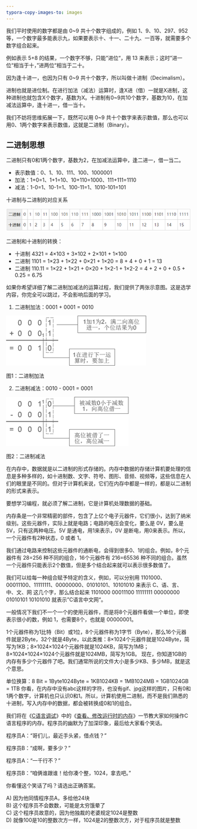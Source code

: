 ```yaml
---
typora-copy-images-to: images
---
```


我们平时使用的数字都是由 0~9 共十个数字组成的，例如 1、9、10、297、952 等，一个数字最多能表示九，如果要表示十、十一、二十九、一百等，就需要多个数字组合起来。

例如表示 5+8 的结果，一个数字不够，只能”进位“，用 13 来表示；这时”进一位“相当于十，”进两位“相当于二十。

因为逢十进一，也因为只有 0~9 共十个数字，所以叫做十进制（Decimalism）。

进制也就是进位制。在进行加法（减法）运算时，逢X进（借）一就是X进制，这种进制也就包含X个数字，基数为X。十进制有0~9共10个数字，基数为10，在加减法运算中，逢十进一，借一当十。

我们不妨将思维拓展一下，既然可以用 0~9 共十个数字来表示数值，那么也可以用0、1两个数字来表示数值，这就是二进制（Binary）。

## 二进制思想

二进制只有0和1两个数字，基数为2，在加减法运算中，逢二进一，借一当二。

- 表示数值：0、1、10、111、100、1000001
- 加法：1+0=1、1+1=10、10+110=1000、111+111=1110
- 减法：1-0=1、10-1=1、100-11=1、1010-101=101

十进制与二进制的对应关系

![1499683151693](images/1499683151693.png)

二进制和十进制的转换：

- 十进制 4321 = 4×103 + 3×102 + 2×101 + 1×100
- 二进制 1101 = 1×23 + 1×22 + 0×21 + 1×20 = 8 + 4 + 0 + 1 = 13
- 二进制 110.11 = 1×22 + 1×21 + 0×20 + 1×2-1 + 1×2-2 = 4 + 2 + 0 + 0.5 + 0.25 = 6.75

如果你希望详细了解二进制加减法的运算过程，我们提供了两张示意图。这是选学内容，你完全可以跳过，不会影响后面的学习。

1) 二进制加法：0001 + 0001 = 0010

![img](images/9.png)

图1：二进制加法

2) 二进制减法：0010 - 0001 = 0001

![img](images/10.png)

图2：二进制减法

在内存中，数据就是以二进制的形式存储的。内存中数据的存储计算机要处理的信息是多种多样的，如十进制数、文字、符号、图形、音频、视频等，这些信息在人们的眼里是不同的。但对于计算机来说，它们在内存中都是一样的，都是以二进制的形式来表示。

要想学习编程，就必须了解二进制，它是计算机处理数据的基础。

内存条是一个非常精密的部件，包含了上亿个电子元器件，它们很小，达到了纳米级别。这些元器件，实际上就是电路；电路的电压会变化，要么是 0V，要么是 5V，只有这两种电压。5V 是通电，用1来表示，0V 是断电，用0来表示。所以，一个元器件有2种状态，0 或者 1。

我们通过电路来控制这些元器件的通断电，会得到很多0、1的组合。例如，8个元器件有 28=256 种不同的组合，16个元器件有 216=65536 种不同的组合。虽然一个元器件只能表示2个数值，但是多个结合起来就可以表示很多数值了。

我们可以给每一种组合赋予特定的含义，例如，可以分别用 1101000、00011100、11111111、00000000、01010101、10101010 来表示 C、语、言、中、文、网 这几个字，那么结合起来 1101000 00011100 11111111 00000000 01010101 10101010 就表示”C语言中文网“。

一般情况下我们不一个一个的使用元器件，而是将8个元器件看做一个单位，即使表示很小的数，例如 1，也需要8个，也就是 00000001。

1个元器件称为1比特（Bit）或1位，8个元器件称为1字节（Byte），那么16个元器件就是2Byte，32个就是4Byte，以此类推：8×1024个元器件就是1024Byte，简写为1KB；8×1024×1024个元器件就是1024KB，简写为1MB；8×1024×1024×1024个元器件就是1024MB，简写为1GB。
现在，你知道1GB的内存有多少个元器件了吧。我们通常所说的文件大小是多少KB、多少MB，就是这个意思。

单位换算：8 Bit = 1Byte1024Byte = 1KB1024KB = 1MB1024MB = 1GB1024GB = 1TB
你看，在内存中没有abc这样的字符，也没有gif、jpg这样的图片，只有0和1两个数字，计算机也只认识0和1。所以，计算机使用二进制，而不是我们熟悉的十进制，写入内存中的数据，都会被转换成0和1的组合。

我们将在《[C语言调试](http://c.biancheng.net/cpp/u/c23/)》中的《[查看、修改运行时的内存](http://c.biancheng.net/cpp/html/3132.html)》一节教大家如何操作C语言程序的内存。程序员的幽默为了加深印象，最后给大家看个笑话。

程序员A：“哥们儿，最近手头紧，借点钱？”

程序员B：“成啊，要多少？”

程序员A：“一千行不？”

程序员B：“咱俩谁跟谁！给你凑个整，1024，拿去吧。”

你看懂这个笑话了吗？请选出正确答案。

A) 因为他同情程序员A，多给他24块     
B) 这个程序员不会数数，可能是太穷饿晕了       
C) 这个程序员故意的，因为他独裁的老婆规定1024是整数       
D) 就像100是10的整数次方一样，1024是2的整数次方，对于程序员就是整数